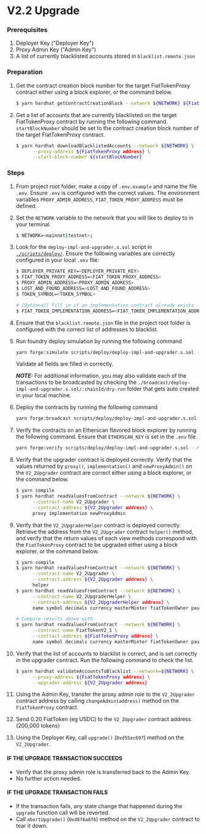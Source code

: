 # V2.2 Upgrade

### Prerequisites

1. Deployer Key ("Deployer Key")
2. Proxy Admin Key ("Admin Key")
3. A list of currently blacklisted accounts stored in `blacklist.remote.json`

### Preparation

1. Get the contract creation block number for the target FiatTokenProxy contract
   either using a block explorer, or the command below.

   ```sh
   $ yarn hardhat getContractCreationBlock --network ${NETWORK} ${FiatTokenProxy address}
   ```

2. Get a list of accounts that are currently blacklisted on the target
   FiatTokenProxy contract by running the following command. `startBlockNumber`
   should be set to the contract creation block number of the target
   FiatTokenProxy contract.

   ```sh
   $ yarn hardhat downloadBlacklistedAccounts --network ${NETWORK} \
         --proxy-address ${FiatTokenProxy address} \
         --start-block-number ${startBlockNumber}
   ```

### Steps

1. From project root folder, make a copy of `.env.example` and name the file
   `.env`. Ensure `.env` is configured with the correct values. The environment
   variables `PROXY_ADMIN_ADDRESS`, `FIAT_TOKEN_PROXY_ADDRESS` must be defined.

2. Set the `NETWORK` variable to the network that you will like to deploy to in
   your terminal.

   ```sh
   $ NETWORK=<mainnet|testnet>;
   ```

3. Look for the `deploy-impl-and-upgrader.s.sol` script in
   [`./scripts/deploy/`](../scripts/deploy/). Ensure the following variables
   are correctly configured in your local `.env` file:

   ```sh
   $ DEPLOYER_PRIVATE_KEY=<DEPLOYER_PRIVATE_KEY>
   $ FIAT_TOKEN_PROXY_ADDRESS=<FIAT_TOKEN_PROXY_ADDRESS>
   $ PROXY_ADMIN_ADDRESS=<PROXY_ADMIN_ADDRESS>
   $ LOST_AND_FOUND_ADDRESS=<LOST_AND_FOUND_ADDRESS>
   $ TOKEN_SYMBOL=<TOKEN_SYMBOL>

   # [Optional] Fill in if an implementation contract already exists
   $ FIAT_TOKEN_IMPLEMENTATION_ADDRESS=<FIAT_TOKEN_IMPLEMENTATION_ADDRESS>
   ```

4. Ensure that the `blacklist.remote.json` file in the project root folder is
   configured with the correct list of addresses to blacklist.

5. Run foundry deploy simulation by running the following command

   ```sh
   yarn forge:simulate scripts/deploy/deploy-impl-and-upgrader.s.sol --rpc-url $NETWORK
   ```

   Validate all fields are filled in correctly.

   **_NOTE:_** For additional information, you may also validate each of the
   transactions to be broadcasted by checking the
   `./broadcast/deploy-impl-and-upgrader.s.sol/:chainId/dry-run` folder that
   gets auto created in your local machine.

6. Deploy the contracts by running the following command

   ```sh
   yarn forge:broadcast scripts/deploy/deploy-impl-and-upgrader.s.sol --rpc-url $NETWORK
   ```

7. Verify the contracts on an Etherscan flavored block explorer by running the
   following command. Ensure that `ETHERSCAN_KEY` is set in the `.env` file.

   ```sh
   yarn forge:verify scripts/deploy/deploy-impl-and-upgrader.s.sol --rpc-url $NETWORK
   ```

8. Verify that the upgrader contract is deployed correctly. Verify that the
   values returned by `proxy()`, `implementation()` and `newProxyAdmin()` on the
   `V2_2Upgrader` contract are correct either using a block explorer, or the
   command below.

   ```sh
   $ yarn compile
   $ yarn hardhat readValuesFromContract --network ${NETWORK} \
         --contract-name V2_2Upgrader \
         --contract-address ${V2_2Upgrader address} \
         proxy implementation newProxyAdmin
   ```

9. Verify that the `V2_2UpgraderHelper` contract is deployed correctly. Retrieve
   the address from the `V2_2Upgrader` contract `helper()` method, and verify
   that the return values of each view methods correspond with the
   `FiatTokenProxy` contract to be upgraded either using a block explorer, or
   the command below.

   ```sh
   $ yarn compile
   $ yarn hardhat readValuesFromContract --network ${NETWORK} \
         --contract-name V2_2Upgrader \
         --contract-address ${V2_2Upgrader address} \
         helper
   $ yarn hardhat readValuesFromContract --network ${NETWORK} \
         --contract-name V2_2UpgraderHelper \
         --contract-address ${V2_2UpgraderHelper address} \
         name symbol decimals currency masterMinter fiatTokenOwner pauser blacklister version DOMAIN_SEPARATOR rescuer paused totalSupply

   # Compare results above with
   $ yarn hardhat readValuesFromContract --network ${NETWORK} \
         --contract-name FiatTokenV2_1 \
         --contract-address ${FiatTokenProxy address} \
         name symbol decimals currency masterMinter fiatTokenOwner pauser blacklister version DOMAIN_SEPARATOR rescuer paused totalSupply
   ```

10. Verify that the list of accounts to blacklist is correct, and is set
    correctly in the upgrader contract. Run the following command to check the
    list.

    ```sh
    $ yarn hardhat validateAccountsToBlacklist --network=${NETWORK} \
          --proxy-address ${FiatTokenProxy address} \
          --upgrader-address ${V2_2Upgrader address}
    ```

11. Using the Admin Key, transfer the proxy admin role to the `V2_2Upgrader`
    contract address by calling `changeAdmin(address)` method on the
    `FiatTokenProxy` contract.

12. Send 0.20 FiatToken (eg USDC) to the `V2_2Upgrader` contract address.
    (200,000 tokens)

13. Using the Deployer Key, call `upgrade()` (`0xd55ec697`) method on the
    `V2_2Upgrader`.

#### IF THE UPGRADE TRANSACTION SUCCEEDS

- Verify that the proxy admin role is transferred back to the Admin Key.
- No further action needed.

#### IF THE UPGRADE TRANSACTION FAILS

- If the transaction fails, any state change that happened during the `upgrade`
  function call will be reverted.
- Call `abortUpgrade()` (`0xd8f6a8f6`) method on the `V2_2Upgrader` contract to
  tear it down.

